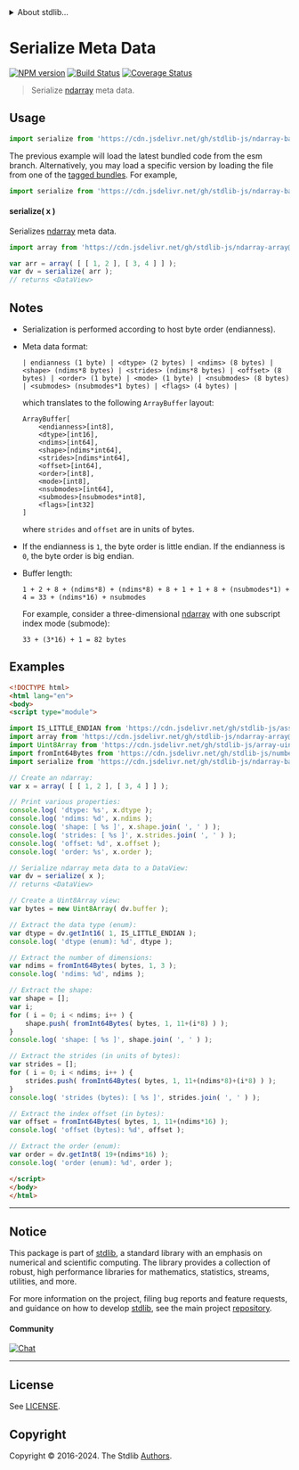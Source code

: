 <!--

@license Apache-2.0

Copyright (c) 2021 The Stdlib Authors.

Licensed under the Apache License, Version 2.0 (the "License");
you may not use this file except in compliance with the License.
You may obtain a copy of the License at

   http://www.apache.org/licenses/LICENSE-2.0

Unless required by applicable law or agreed to in writing, software
distributed under the License is distributed on an "AS IS" BASIS,
WITHOUT WARRANTIES OR CONDITIONS OF ANY KIND, either express or implied.
See the License for the specific language governing permissions and
limitations under the License.

-->


<details>
  <summary>
    About stdlib...
  </summary>
  <p>We believe in a future in which the web is a preferred environment for numerical computation. To help realize this future, we've built stdlib. stdlib is a standard library, with an emphasis on numerical and scientific computation, written in JavaScript (and C) for execution in browsers and in Node.js.</p>
  <p>The library is fully decomposable, being architected in such a way that you can swap out and mix and match APIs and functionality to cater to your exact preferences and use cases.</p>
  <p>When you use stdlib, you can be absolutely certain that you are using the most thorough, rigorous, well-written, studied, documented, tested, measured, and high-quality code out there.</p>
  <p>To join us in bringing numerical computing to the web, get started by checking us out on <a href="https://github.com/stdlib-js/stdlib">GitHub</a>, and please consider <a href="https://opencollective.com/stdlib">financially supporting stdlib</a>. We greatly appreciate your continued support!</p>
</details>

# Serialize Meta Data

[![NPM version][npm-image]][npm-url] [![Build Status][test-image]][test-url] [![Coverage Status][coverage-image]][coverage-url] <!-- [![dependencies][dependencies-image]][dependencies-url] -->

> Serialize [ndarray][@stdlib/ndarray/ctor] meta data.

<!-- Section to include introductory text. Make sure to keep an empty line after the intro `section` element and another before the `/section` close. -->

<section class="intro">

</section>

<!-- /.intro -->

<!-- Package usage documentation. -->



<section class="usage">

## Usage

```javascript
import serialize from 'https://cdn.jsdelivr.net/gh/stdlib-js/ndarray-base-serialize-meta-data@esm/index.mjs';
```
The previous example will load the latest bundled code from the esm branch. Alternatively, you may load a specific version by loading the file from one of the [tagged bundles](https://github.com/stdlib-js/ndarray-base-serialize-meta-data/tags). For example,

```javascript
import serialize from 'https://cdn.jsdelivr.net/gh/stdlib-js/ndarray-base-serialize-meta-data@v0.2.1-esm/index.mjs';
```

#### serialize( x )

Serializes [ndarray][@stdlib/ndarray/ctor] meta data.

```javascript
import array from 'https://cdn.jsdelivr.net/gh/stdlib-js/ndarray-array@esm/index.mjs';

var arr = array( [ [ 1, 2 ], [ 3, 4 ] ] );
var dv = serialize( arr );
// returns <DataView>
```

</section>

<!-- /.usage -->

<!-- Package usage notes. Make sure to keep an empty line after the `section` element and another before the `/section` close. -->

<section class="notes">

## Notes

-   Serialization is performed according to host byte order (endianness).

-   Meta data format:

    ```text
    | endianness (1 byte) | <dtype> (2 bytes) | <ndims> (8 bytes) | <shape> (ndims*8 bytes) | <strides> (ndims*8 bytes) | <offset> (8 bytes) | <order> (1 byte) | <mode> (1 byte) | <nsubmodes> (8 bytes) | <submodes> (nsubmodes*1 bytes) | <flags> (4 bytes) |
    ```

    which translates to the following `ArrayBuffer` layout:

    ```text
    ArrayBuffer[
        <endianness>[int8],
        <dtype>[int16],
        <ndims>[int64],
        <shape>[ndims*int64],
        <strides>[ndims*int64],
        <offset>[int64],
        <order>[int8],
        <mode>[int8],
        <nsubmodes>[int64],
        <submodes>[nsubmodes*int8],
        <flags>[int32]
    ]
    ```

    where `strides` and `offset` are in units of bytes.

-   If the endianness is `1`, the byte order is little endian. If the endianness is `0`, the byte order is big endian.

-   Buffer length:

    ```text
    1 + 2 + 8 + (ndims*8) + (ndims*8) + 8 + 1 + 1 + 8 + (nsubmodes*1) + 4 = 33 + (ndims*16) + nsubmodes
    ```

    For example, consider a three-dimensional [ndarray][@stdlib/ndarray/ctor] with one subscript index mode (submode):

    ```text
    33 + (3*16) + 1 = 82 bytes
    ```

</section>

<!-- /.notes -->

<!-- Package usage examples. -->

<section class="examples">

## Examples

<!-- eslint no-undef: "error" -->

```html
<!DOCTYPE html>
<html lang="en">
<body>
<script type="module">

import IS_LITTLE_ENDIAN from 'https://cdn.jsdelivr.net/gh/stdlib-js/assert-is-little-endian@esm/index.mjs';
import array from 'https://cdn.jsdelivr.net/gh/stdlib-js/ndarray-array@esm/index.mjs';
import Uint8Array from 'https://cdn.jsdelivr.net/gh/stdlib-js/array-uint8@esm/index.mjs';
import fromInt64Bytes from 'https://cdn.jsdelivr.net/gh/stdlib-js/number-float64-base-from-int64-bytes@esm/index.mjs';
import serialize from 'https://cdn.jsdelivr.net/gh/stdlib-js/ndarray-base-serialize-meta-data@esm/index.mjs';

// Create an ndarray:
var x = array( [ [ 1, 2 ], [ 3, 4 ] ] );

// Print various properties:
console.log( 'dtype: %s', x.dtype );
console.log( 'ndims: %d', x.ndims );
console.log( 'shape: [ %s ]', x.shape.join( ', ' ) );
console.log( 'strides: [ %s ]', x.strides.join( ', ' ) );
console.log( 'offset: %d', x.offset );
console.log( 'order: %s', x.order );

// Serialize ndarray meta data to a DataView:
var dv = serialize( x );
// returns <DataView>

// Create a Uint8Array view:
var bytes = new Uint8Array( dv.buffer );

// Extract the data type (enum):
var dtype = dv.getInt16( 1, IS_LITTLE_ENDIAN );
console.log( 'dtype (enum): %d', dtype );

// Extract the number of dimensions:
var ndims = fromInt64Bytes( bytes, 1, 3 );
console.log( 'ndims: %d', ndims );

// Extract the shape:
var shape = [];
var i;
for ( i = 0; i < ndims; i++ ) {
    shape.push( fromInt64Bytes( bytes, 1, 11+(i*8) ) );
}
console.log( 'shape: [ %s ]', shape.join( ', ' ) );

// Extract the strides (in units of bytes):
var strides = [];
for ( i = 0; i < ndims; i++ ) {
    strides.push( fromInt64Bytes( bytes, 1, 11+(ndims*8)+(i*8) ) );
}
console.log( 'strides (bytes): [ %s ]', strides.join( ', ' ) );

// Extract the index offset (in bytes):
var offset = fromInt64Bytes( bytes, 1, 11+(ndims*16) );
console.log( 'offset (bytes): %d', offset );

// Extract the order (enum):
var order = dv.getInt8( 19+(ndims*16) );
console.log( 'order (enum): %d', order );

</script>
</body>
</html>
```

</section>

<!-- /.examples -->

<!-- Section to include cited references. If references are included, add a horizontal rule *before* the section. Make sure to keep an empty line after the `section` element and another before the `/section` close. -->

<section class="references">

</section>

<!-- /.references -->

<!-- Section for related `stdlib` packages. Do not manually edit this section, as it is automatically populated. -->

<section class="related">

</section>

<!-- /.related -->

<!-- Section for all links. Make sure to keep an empty line after the `section` element and another before the `/section` close. -->


<section class="main-repo" >

* * *

## Notice

This package is part of [stdlib][stdlib], a standard library with an emphasis on numerical and scientific computing. The library provides a collection of robust, high performance libraries for mathematics, statistics, streams, utilities, and more.

For more information on the project, filing bug reports and feature requests, and guidance on how to develop [stdlib][stdlib], see the main project [repository][stdlib].

#### Community

[![Chat][chat-image]][chat-url]

---

## License

See [LICENSE][stdlib-license].


## Copyright

Copyright &copy; 2016-2024. The Stdlib [Authors][stdlib-authors].

</section>

<!-- /.stdlib -->

<!-- Section for all links. Make sure to keep an empty line after the `section` element and another before the `/section` close. -->

<section class="links">

[npm-image]: http://img.shields.io/npm/v/@stdlib/ndarray-base-serialize-meta-data.svg
[npm-url]: https://npmjs.org/package/@stdlib/ndarray-base-serialize-meta-data

[test-image]: https://github.com/stdlib-js/ndarray-base-serialize-meta-data/actions/workflows/test.yml/badge.svg?branch=v0.2.1
[test-url]: https://github.com/stdlib-js/ndarray-base-serialize-meta-data/actions/workflows/test.yml?query=branch:v0.2.1

[coverage-image]: https://img.shields.io/codecov/c/github/stdlib-js/ndarray-base-serialize-meta-data/main.svg
[coverage-url]: https://codecov.io/github/stdlib-js/ndarray-base-serialize-meta-data?branch=main

<!--

[dependencies-image]: https://img.shields.io/david/stdlib-js/ndarray-base-serialize-meta-data.svg
[dependencies-url]: https://david-dm.org/stdlib-js/ndarray-base-serialize-meta-data/main

-->

[chat-image]: https://img.shields.io/gitter/room/stdlib-js/stdlib.svg
[chat-url]: https://app.gitter.im/#/room/#stdlib-js_stdlib:gitter.im

[stdlib]: https://github.com/stdlib-js/stdlib

[stdlib-authors]: https://github.com/stdlib-js/stdlib/graphs/contributors

[umd]: https://github.com/umdjs/umd
[es-module]: https://developer.mozilla.org/en-US/docs/Web/JavaScript/Guide/Modules

[deno-url]: https://github.com/stdlib-js/ndarray-base-serialize-meta-data/tree/deno
[deno-readme]: https://github.com/stdlib-js/ndarray-base-serialize-meta-data/blob/deno/README.md
[umd-url]: https://github.com/stdlib-js/ndarray-base-serialize-meta-data/tree/umd
[umd-readme]: https://github.com/stdlib-js/ndarray-base-serialize-meta-data/blob/umd/README.md
[esm-url]: https://github.com/stdlib-js/ndarray-base-serialize-meta-data/tree/esm
[esm-readme]: https://github.com/stdlib-js/ndarray-base-serialize-meta-data/blob/esm/README.md
[branches-url]: https://github.com/stdlib-js/ndarray-base-serialize-meta-data/blob/main/branches.md

[stdlib-license]: https://raw.githubusercontent.com/stdlib-js/ndarray-base-serialize-meta-data/main/LICENSE

[@stdlib/ndarray/ctor]: https://github.com/stdlib-js/ndarray-ctor/tree/esm

</section>

<!-- /.links -->
